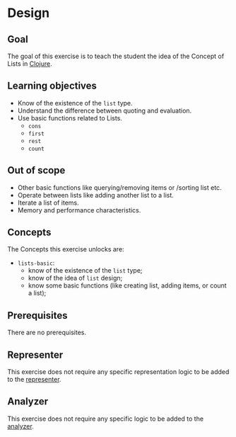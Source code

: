 # Design

## Goal

The goal of this exercise is to teach the student the idea of the Concept of Lists in [Clojure](https://clojure.org/reference/data_structures#Lists).

## Learning objectives

- Know of the existence of the `list` type.
- Understand the difference between quoting and evaluation.
- Use basic functions related to Lists.
  - `cons`
  - `first`
  - `rest`
  - `count`

## Out of scope

- Other basic functions like querying/removing items or /sorting list etc.
- Operate between lists like adding another list to a list.
- Iterate a list of items.
- Memory and performance characteristics.

## Concepts

The Concepts this exercise unlocks are:

- `lists-basic`: 
  - know of the existence of the `list` type; 
  - know of the idea of `list` design; 
  - know some basic functions (like creating list, adding items, or count a list);

## Prerequisites

There are no prerequisites.

## Representer

This exercise does not require any specific representation logic to be added to the [representer][representer].

## Analyzer

This exercise does not require any specific logic to be added to the [analyzer][analyzer].

[analyzer]: https://github.com/exercism/csharp-analyzer
[representer]: https://github.com/exercism/csharp-representer
